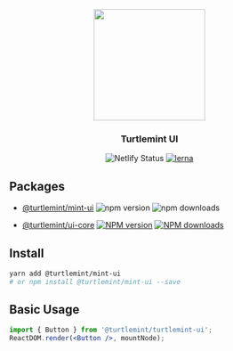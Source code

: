 <div align="center">
  <a href="http://turtlemint-ui.netlify.com">
    <img width="200" src="https://d5ng0zjhhq362.cloudfront.net/images/turtlemint-logo-7df8cb52bc.svg">
  </a>
</div>

<div><h3 align="center">Turtlemint UI</h3></div>


<div align="center">

![Netlify Status](https://img.shields.io/netlify/f808dfbe-b589-4cca-8149-3a169f9f44bb)
[![lerna](https://img.shields.io/badge/maintained%20with-lerna-cc00ff.svg)](https://lernajs.io/)

</div>

## Packages

- [@turtlemint/mint-ui](./packages/icons-svg) ![npm version](https://img.shields.io/npm/v/@turtlemint/turtlemint-ui) ![npm downloads](https://img.shields.io/npm/dw/@turtlemint/turtlemint-ui)

- [@turtlemint/ui-core](./packages/icons) [![NPM version](https://img.shields.io/npm/v/@ant-design/icons.svg?style=flat)](https://npmjs.org/package/@ant-design/icons) [![NPM downloads](http://img.shields.io/npm/dm/@ant-design/icons.svg?style=flat)](https://npmjs.org/package/@ant-design/icons)

## Install

```bash
yarn add @turtlemint/mint-ui
# or npm install @turtlemint/mint-ui --save
```


## Basic Usage

```jsx
import { Button } from '@turtlemint/turtlemint-ui';
ReactDOM.render(<Button />, mountNode);
```

